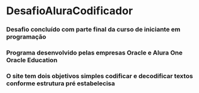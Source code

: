 # DesafioAluraCodificador

### Desafio concluído com parte final da curso de iniciante em programação 
### Programa desenvolvido pelas empresas Oracle e Alura  One Oracle Education 
### O site tem dois objetivos simples codificar e decodificar textos conforme estrutura pré estabelecisa
